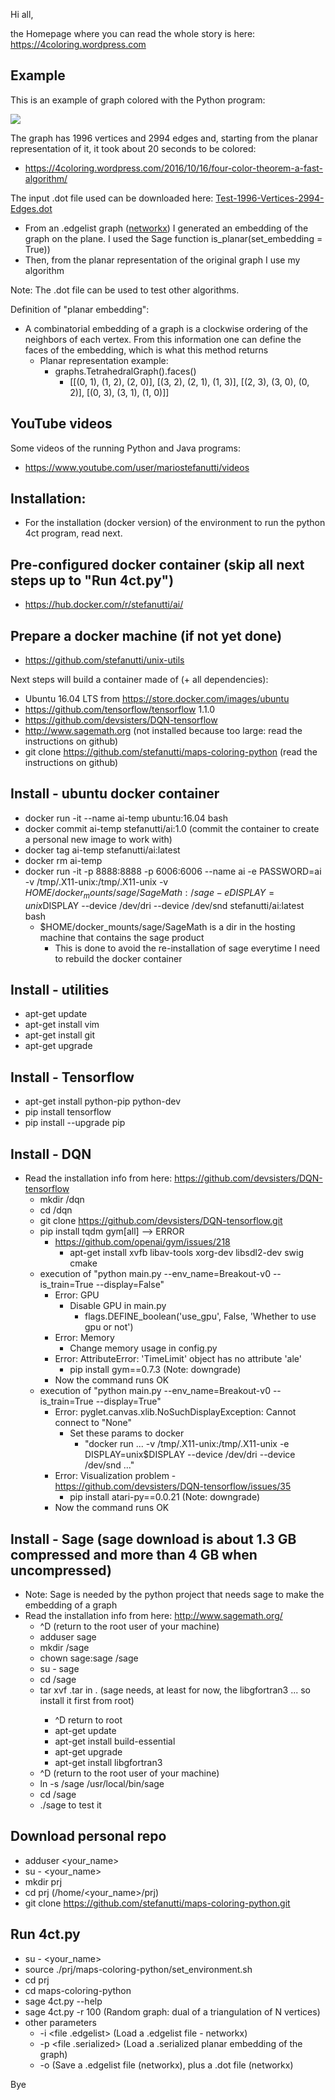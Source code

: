 Hi all,

the Homepage where you can read the whole story is here: https://4coloring.wordpress.com

## Example

This is an example of graph colored with the Python program:
<p>
  <a href="https://github.com/stefanutti/maps-coloring-python/blob/master/graphs_created_and_colored/Test-1996-Vertices-2994-Edges.png">
    <img src="https://github.com/stefanutti/maps-coloring-python/blob/master/graphs_created_and_colored/Test-1996-Vertices-2994-Edges-small.png">
  </a>
</p>

The graph has 1996 vertices and 2994 edges and, starting from the planar representation of it, it took about 20 seconds to be colored:
- https://4coloring.wordpress.com/2016/10/16/four-color-theorem-a-fast-algorithm/

The input .dot file used can be downloaded here: <a href="https://github.com/stefanutti/maps-coloring-python/blob/master/graphs_created_and_colored/Test-1996-Vertices-2994-Edges.dot">Test-1996-Vertices-2994-Edges.dot</a>
- From an .edgelist graph (<a href="https://networkx.github.io/documentation/networkx-1.9.1/reference/readwrite.edgelist.html">networkx</a>) I generated an embedding of the graph on the plane. I used the Sage function is_planar(set_embedding = True)) 
- Then, from the planar representation of the original graph I use my algorithm

Note: The .dot file can be used to test other algorithms.

Definition of "planar embedding":
- A combinatorial embedding of a graph is a clockwise ordering of the neighbors of each vertex. From this information one can define the faces of the embedding, which is what this method returns
  - Planar representation example:
    - graphs.TetrahedralGraph().faces()
      - [[(0, 1), (1, 2), (2, 0)], [(3, 2), (2, 1), (1, 3)], [(2, 3), (3, 0), (0, 2)], [(0, 3), (3, 1), (1, 0)]]

## YouTube videos

Some videos of the running Python and Java programs:
- https://www.youtube.com/user/mariostefanutti/videos

## Installation:
- For the installation (docker version) of the environment to run the python 4ct program, read next.

## Pre-configured docker container (skip all next steps up to "Run 4ct.py")
- https://hub.docker.com/r/stefanutti/ai/

## Prepare a docker machine (if not yet done)
- https://github.com/stefanutti/unix-utils

Next steps will build a container made of (+ all dependencies):
- Ubuntu 16.04 LTS from https://store.docker.com/images/ubuntu
- https://github.com/tensorflow/tensorflow 1.1.0
- https://github.com/devsisters/DQN-tensorflow
- http://www.sagemath.org (not installed because too large: read the instructions on github)
- git clone https://github.com/stefanutti/maps-coloring-python (read the instructions on github)

## Install - ubuntu docker container
- docker run -it --name ai-temp ubuntu:16.04 bash
- docker commit ai-temp stefanutti/ai:1.0 (commit the container to create a personal new image to work with)
- docker tag ai-temp stefanutti/ai:latest
- docker rm ai-temp
- docker run -it -p 8888:8888 -p 6006:6006 --name ai -e PASSWORD=ai -v /tmp/.X11-unix:/tmp/.X11-unix -v $HOME/docker_mounts/sage/SageMath:/sage -e DISPLAY=unix$DISPLAY --device /dev/dri --device /dev/snd stefanutti/ai:latest bash
  - $HOME/docker_mounts/sage/SageMath is a dir in the hosting machine that contains the sage product
    - This is done to avoid the re-installation of sage everytime I need to rebuild the docker container

## Install - utilities
- apt-get update
- apt-get install vim
- apt-get install git
- apt-get upgrade

## Install - Tensorflow
- apt-get install python-pip python-dev
- pip install tensorflow
- pip install --upgrade pip

## Install - DQN
- Read the installation info from here: https://github.com/devsisters/DQN-tensorflow
  - mkdir /dqn
  - cd /dqn
  - git clone https://github.com/devsisters/DQN-tensorflow.git
  - pip install tqdm gym[all] --> ERROR
    - https://github.com/openai/gym/issues/218
      - apt-get install xvfb libav-tools xorg-dev libsdl2-dev swig cmake
  - execution of "python main.py --env_name=Breakout-v0 --is_train=True --display=False"
    - Error: GPU
      - Disable GPU in main.py
        - flags.DEFINE_boolean('use_gpu', False, 'Whether to use gpu or not')
    - Error: Memory
      - Change memory usage in config.py
    - Error: AttributeError: 'TimeLimit' object has no attribute 'ale'
      - pip install gym==0.7.3 (Note: downgrade)
    - Now the command runs OK
  - execution of "python main.py --env_name=Breakout-v0 --is_train=True --display=True"
    - Error: pyglet.canvas.xlib.NoSuchDisplayException: Cannot connect to "None"
      - Set these params to docker
        - "docker run ... -v /tmp/.X11-unix:/tmp/.X11-unix -e DISPLAY=unix$DISPLAY --device /dev/dri --device /dev/snd ..."
    - Error: Visualization problem - https://github.com/devsisters/DQN-tensorflow/issues/35
      - pip install atari-py==0.0.21 (Note: downgrade)
    - Now the command runs OK

## Install - Sage (sage download is about 1.3 GB compressed and more than 4 GB when uncompressed)
- Note: Sage is needed by the python project that needs sage to make the embedding of a graph
- Read the installation info from here: http://www.sagemath.org/
  - ^D (return to the root user of your machine)
  - adduser sage
  - mkdir /sage
  - chown sage:sage /sage
  - su - sage
  - cd /sage
  - tar xvf <sage file name>.tar in . (sage needs, at least for now, the libgfortran3 ... so install it first from root)
    - ^D return to root
    - apt-get update
    - apt-get install build-essential
    - apt-get upgrade
    - apt-get install libgfortran3
  - ^D (return to the root user of your machine)
  - ln -s /sage /usr/local/bin/sage
  - cd /sage
  - ./sage to test it

## Download personal repo
- adduser <your_name>
- su - <your_name>
- mkdir prj
- cd prj (/home/<your_name>/prj)
- git clone https://github.com/stefanutti/maps-coloring-python.git

## Run 4ct.py
- su - <your_name>
- source ./prj/maps-coloring-python/set_environment.sh
- cd prj
- cd maps-coloring-python
- sage 4ct.py --help
- sage 4ct.py -r 100 (Random graph: dual of a triangulation of N vertices)
- other parameters
  - -i <file .edgelist> (Load a .edgelist file - networkx)
  - -p <file .serialized> (Load a .serialized planar embedding of the graph)
  - -o <file name without extension> (Save a .edgelist file (networkx), plus a .dot file (networkx)

Bye
